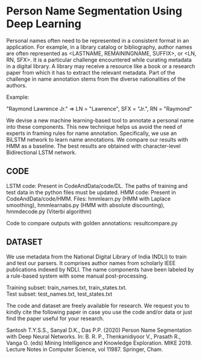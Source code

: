 # Person Name Segmentation Using Deep Learning

Personal names often need to be represented in a consistent format in an application. For example, in a library catalog or bibliography, author names are often represented as <LASTNAME, REMAININGNAME, SUFFIX>, or <LN, RN, SFX>. It is a particular challenge encountered while curating metadata in a digital library. A library may receive a resource like a book or a research paper from which it has to extract the relevant metadata. Part of the challenge in name annotation stems from the diverse nationalities of the authors. 

Example: 

"Raymond Lawrence Jr." => LN = "Lawrence", SFX = "Jr.", RN = "Raymond"


We devise a new machine learning-based tool to annotate a personal name into these components. This new technique helps us avoid the need of experts in framing rules for name annotation. Specifically, we use an BiLSTM network to learn name annotations. We compare our results with HMM as a baseline. The best results are obtained with character-level Bidirectional LSTM network.

## CODE

LSTM code: Present in CodeAndData/code/DL. The paths of training and test data in the python files must be updated.
HMM code: Present in CodeAndData/code/HMM. Files: hmmlearn.py (HMM with Laplace smoothing), hmmlearnabs.py (HMM with absolute discounting), hmmdecode.py (Viterbi algorithm)

Code to compare outputs with golden annotations: resultcompare.py 


## DATASET

We use metadata from the National Digital Library of India (NDLI) to train and test our parsers. It comprises author names from scholarly IEEE publications indexed by NDLI. The name components have been labeled by a rule-based system with some manual post-processing.

Training subset: train_names.txt, train_states.txt.  
Test subset: test_names.txt, test_states.txt

The code and dataset are freely available for research. We request you to kindly cite the following paper in case you use the code and/or data or just find the paper useful for your research.

Santosh T.Y.S.S., Sanyal D.K., Das P.P. (2020) Person Name Segmentation with Deep Neural Networks. In: B. R. P., Thenkanidiyoor V., Prasath R., Vanga O. (eds) Mining Intelligence and Knowledge Exploration. MIKE 2019. Lecture Notes in Computer Science, vol 11987. Springer, Cham.



